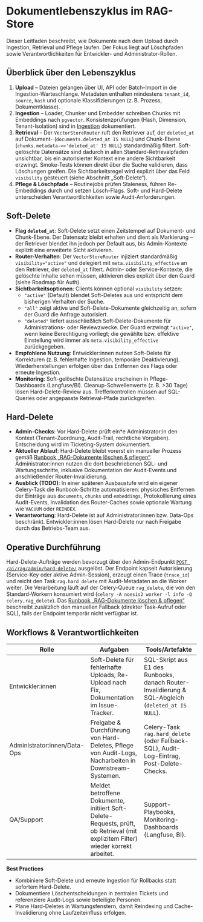 # Dokumentlebenszyklus im RAG-Store

Dieser Leitfaden beschreibt, wie Dokumente nach dem Upload durch Ingestion, Retrieval und Pflege laufen. Der Fokus liegt auf Löschpfaden sowie Verantwortlichkeiten für Entwickler- und Administrator-Rollen.

## Überblick über den Lebenszyklus

1. **Upload** – Dateien gelangen über UI, API oder Batch-Import in die Ingestion-Warteschlange. Metadaten enthalten mindestens `tenant_id`, `source`, `hash` und optionale Klassifizierungen (z. B. Prozess, Dokumentklasse).
2. **Ingestion** – Loader, Chunker und Embedder schreiben Chunks mit Embeddings nach `pgvector`. Konsistenzprüfungen (Hash, Dimension, Tenant-Isolation) sind in [Ingestion](ingestion.md) dokumentiert.
3. **Retrieval** – Der `VectorStoreRouter` ruft den Retriever auf, der `deleted_at` auf Dokument- (`documents.deleted_at IS NULL`) und Chunk-Ebene (`chunks.metadata->>'deleted_at' IS NULL`) standardmäßig filtert. Soft-gelöschte Datensätze sind dadurch in allen Standard-Retrievalpfaden unsichtbar, bis ein autorisierter Kontext eine andere Sichtbarkeit erzwingt. Smoke-Tests können direkt über die Suche validieren, dass Löschungen greifen. Die Sichtbarkeitsregel wird explizit über das Feld `visibility` gesteuert (siehe Abschnitt „Soft-Delete“).
4. **Pflege & Löschpfade** – Routinejobs prüfen Staleness, führen Re-Embeddings durch und setzen Lösch-Flags. Soft- und Hard-Delete unterscheiden Verantwortlichkeiten sowie Audit-Anforderungen.

## Soft-Delete

- **Flag `deleted_at`**: Soft-Delete setzt einen Zeitstempel auf Dokument- und Chunk-Ebene. Der Datensatz bleibt erhalten und dient als Markierung – der Retriever blendet ihn jedoch per Default aus, bis Admin-Kontexte explizit eine erweiterte Sicht aktivieren.
- **Router-Verhalten**: Der `VectorStoreRouter` injiziert standardmäßig `visibility="active"` und delegiert mit `meta.visibility_effective` an den Retriever, der `deleted_at` filtert. Admin- oder Service-Kontexte, die gelöschte Inhalte sehen müssen, aktivieren dies explizit über den Guard (siehe Roadmap für Auth).
- **Sichtbarkeitsoptionen**: Clients können optional `visibility` setzen:
  - `"active"` (Default) blendet Soft-Deletes aus und entspricht dem bisherigen Verhalten der Suche.
  - `"all"` zeigt aktive und Soft-Delete-Dokumente gleichzeitig an, sofern der Guard die Anfrage autorisiert.
  - `"deleted"` liefert ausschließlich Soft-Delete-Dokumente für Administrations- oder Reviewzwecke.
  Der Guard erzwingt `"active"`, wenn keine Berechtigung vorliegt; die gewählte bzw. effektive Einstellung wird immer als `meta.visibility_effective` zurückgegeben.
- **Empfohlene Nutzung**: Entwickler:innen nutzen Soft-Delete für Korrekturen (z. B. fehlerhafte Ingestion, temporäre Deaktivierung). Wiederherstellungen erfolgen über das Entfernen des Flags oder erneute Ingestion.
- **Monitoring**: Soft-gelöschte Datensätze erscheinen in Pflege-Dashboards (Langfuse/BI). Cleanup-Schwellenwerte (z. B. >30 Tage) lösen Hard-Delete-Review aus. Trefferkontrollen müssen auf SQL-Queries oder angepasste Retrieval-Pfade zurückgreifen.

## Hard-Delete

- **Admin-Checks**: Vor Hard-Delete prüft ein*e Administrator:in den Kontext (Tenant-Zuordnung, Audit-Trail, rechtliche Vorgaben). Entscheidung wird im Ticketing-System dokumentiert.
- **Aktueller Ablauf**: Hard-Delete bleibt vorerst ein manueller Prozess gemäß [Runbook „RAG-Dokumente löschen & pflegen“](../runbooks/rag_delete.md). Administrator:innen nutzen die dort beschriebenen SQL- und Wartungsschritte, inklusive Dokumentation der Audit-Events und anschließender Router-Invalidierung.
- **Ausblick (TODO)**: In einer späteren Ausbaustufe wird ein eigener Celery-Task die Runbook-Schritte automatisieren: physisches Entfernen der Einträge aus `documents`, `chunks` und `embeddings`, Protokollierung eines Audit-Events, Invalidation des Router-Caches sowie optionale Wartung wie `VACUUM` oder `REINDEX`.
- **Verantwortung**: Hard-Delete ist auf Administrator:innen bzw. Data-Ops beschränkt. Entwickler:innen lösen Hard-Delete nur nach Freigabe durch das Betriebs-Team aus.

## Operative Durchführung

Hard-Delete-Aufträge werden bevorzugt über den Admin-Endpunkt [`POST /ai/rag/admin/hard-delete/`](../api/reference.md#post-airagadminhard-delete) ausgelöst. Der Endpoint kapselt Autorisierung (Service-Key oder aktive Admin-Session), erzeugt einen Trace (`trace_id`) und reicht den Task `rag.hard_delete` mit Audit-Metadaten an die Worker weiter. Die Verarbeitung läuft auf der Celery-Queue `rag_delete`, die von den Standard-Workern konsumiert wird (`celery -A noesis2 worker -l info -Q celery,rag_delete`). Das [Runbook „RAG-Dokumente löschen & pflegen“](../runbooks/rag_delete.md) beschreibt zusätzlich den manuellen Fallback (direkter Task-Aufruf oder SQL), falls der Endpoint temporär nicht verfügbar ist.

## Workflows & Verantwortlichkeiten

| Rolle | Aufgaben | Tools/Artefakte |
| --- | --- | --- |
| Entwickler:innen | Soft-Delete für fehlerhafte Uploads, Re-Upload nach Fix, Dokumentation im Issue-Tracker. | SQL-Skript aus E1 des Runbooks, danach Router-Invalidierung & SQL-Abgleich (`deleted_at IS NULL`). |
| Administrator:innen/Data-Ops | Freigabe & Durchführung von Hard-Deletes, Pflege von Audit-Logs, Nacharbeiten in Downstream-Systemen. | Celery-Task `rag.hard_delete` (oder Fallback-SQL), Audit-Log-Eintrag, Post-Delete-Checks. |
| QA/Support | Meldet betroffene Dokumente, initiiert Soft-Delete-Requests, prüft, ob Retrieval (mit explizitem Filter) wieder korrekt arbeitet. | Support-Playbooks, Monitoring-Dashboards (Langfuse, BI). |

**Best Practices**

- Kombiniere Soft-Delete und erneute Ingestion für Rollbacks statt sofortem Hard-Delete.
- Dokumentiere Löschentscheidungen in zentralen Tickets und referenziere Audit-Logs sowie beteiligte Personen.
- Plane Hard-Deletes in Wartungsfenstern, damit Reindexing und Cache-Invalidierung ohne Laufzeiteinfluss erfolgen.
